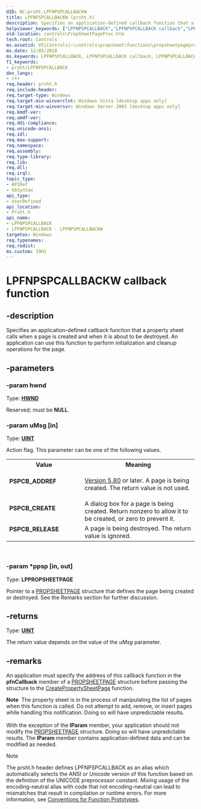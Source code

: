 ```yaml
---
UID: NC:prsht.LPFNPSPCALLBACKW
title: LPFNPSPCALLBACKW (prsht.h)
description: Specifies an application-defined callback function that a property sheet calls when a page is created and when it is about to be destroyed. An application can use this function to perform initialization and cleanup operations for the page.
helpviewer_keywords: ["LPFNPSPCALLBACK","LPFNPSPCALLBACK callback","LPFNPSPCALLBACK callback function [Windows Controls]","LPFNPSPCALLBACKA","LPFNPSPCALLBACKW","PSPCB_ADDREF","PSPCB_CREATE","PSPCB_RELEASE","_win32_PropSheetPageProc","_win32_PropSheetPageProc_cpp","controls.PropSheetPageProc","controls._win32_PropSheetPageProc","prsht/LPFNPSPCALLBACK"]
old-location: controls\PropSheetPageProc.htm
tech.root: Controls
ms.assetid: VS|Controls|~\controls\propsheet\functions\propsheetpageproc.htm
ms.date: 12/05/2018
ms.keywords: LPFNPSPCALLBACK, LPFNPSPCALLBACK callback, LPFNPSPCALLBACK callback function [Windows Controls], LPFNPSPCALLBACKA, LPFNPSPCALLBACKW, PSPCB_ADDREF, PSPCB_CREATE, PSPCB_RELEASE, _win32_PropSheetPageProc, _win32_PropSheetPageProc_cpp, controls.PropSheetPageProc, controls._win32_PropSheetPageProc, prsht/LPFNPSPCALLBACK
f1_keywords:
- prsht/LPFNPSPCALLBACK
dev_langs:
- c++
req.header: prsht.h
req.include-header: 
req.target-type: Windows
req.target-min-winverclnt: Windows Vista [desktop apps only]
req.target-min-winversvr: Windows Server 2003 [desktop apps only]
req.kmdf-ver: 
req.umdf-ver: 
req.ddi-compliance: 
req.unicode-ansi: 
req.idl: 
req.max-support: 
req.namespace: 
req.assembly: 
req.type-library: 
req.lib: 
req.dll: 
req.irql: 
topic_type:
- APIRef
- kbSyntax
api_type:
- UserDefined
api_location:
- Prsht.h
api_name:
- LPFNPSPCALLBACK
- LPFNPSPCALLBACK - LPFNPSPCALLBACKW
targetos: Windows
req.typenames: 
req.redist: 
ms.custom: 19H1
---
```


# LPFNPSPCALLBACKW callback function


## -description


Specifies an application-defined callback function that a property sheet calls when a page is created and when it is about to be destroyed. An application can use this function to perform initialization and cleanup operations for the page.


## -parameters




### -param hwnd

Type: <b><a href="https://docs.microsoft.com/windows/desktop/WinProg/windows-data-types">HWND</a></b>

Reserved; must be <b>NULL</b>.


### -param uMsg [in]

Type: <b><a href="https://docs.microsoft.com/windows/desktop/WinProg/windows-data-types">UINT</a></b>

Action flag. This parameter can be one of the following values.

<table>
<tr>
<th>Value</th>
<th>Meaning</th>
</tr>
<tr>
<td width="40%"><a id="PSPCB_ADDREF"></a><a id="pspcb_addref"></a><dl>
<dt><b>PSPCB_ADDREF</b></dt>
</dl>
</td>
<td width="60%">

<a href="https://docs.microsoft.com/windows/desktop/Controls/common-control-versions">Version 5.80</a> or later. A page is being created. The return value is not used.

</td>
</tr>
<tr>
<td width="40%"><a id="PSPCB_CREATE"></a><a id="pspcb_create"></a><dl>
<dt><b>PSPCB_CREATE</b></dt>
</dl>
</td>
<td width="60%">
A dialog box for a page is being created. Return nonzero to allow it to be created, or zero to prevent it.

</td>
</tr>
<tr>
<td width="40%"><a id="PSPCB_RELEASE"></a><a id="pspcb_release"></a><dl>
<dt><b>PSPCB_RELEASE</b></dt>
</dl>
</td>
<td width="60%">
A page is being destroyed. The return value is ignored.

</td>
</tr>
</table>
 


### -param *ppsp [in, out]

Type: <b>LPPROPSHEETPAGE</b>

Pointer to a <a href="https://docs.microsoft.com/windows/desktop/api/prsht/ns-prsht-propsheetpagea_v2">PROPSHEETPAGE</a> structure that defines the page being created or destroyed. See the Remarks section for further discussion.


## -returns



Type: <b><a href="https://docs.microsoft.com/windows/desktop/WinProg/windows-data-types">UINT</a></b>

The return value depends on the value of the <i>uMsg</i> parameter.




## -remarks



An application must specify the address of this callback function in the <b>pfnCallback</b> member of a <a href="https://docs.microsoft.com/windows/desktop/api/prsht/ns-prsht-propsheetpagea_v2">PROPSHEETPAGE</a> structure before passing the structure to the <a href="https://docs.microsoft.com/windows/desktop/api/prsht/nf-prsht-createpropertysheetpagea">CreatePropertySheetPage</a> function.

<div class="alert"><b>Note</b>  The property sheet is in the process of manipulating the list of pages when this function is called. Do not attempt to add, remove, or insert pages while handling this notification. Doing so will have unpredictable results.</div>
<div> </div>
With the exception of the <b>lParam</b> member, your application should not modify the <a href="https://docs.microsoft.com/windows/desktop/api/prsht/ns-prsht-propsheetpagea_v2">PROPSHEETPAGE</a> structure. Doing so will have unpredictable results. The <b>lParam</b> member contains application-defined data and can be modified as needed.




> [!NOTE]
> The prsht.h header defines LPFNPSPCALLBACK as an alias which automatically selects the ANSI or Unicode version of this function based on the definition of the UNICODE preprocessor constant. Mixing usage of the encoding-neutral alias with code that not encoding-neutral can lead to mismatches that result in compilation or runtime errors. For more information, see [Conventions for Function Prototypes](/windows/win32/intl/conventions-for-function-prototypes).

